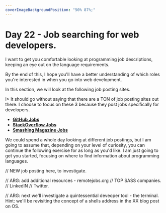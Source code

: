 ```yaml
---
coverImageBackgroundPosition: "50% 87%;"
---
```


# Day 22 - Job searching for web developers.

I want to get you comfortable looking at programming job descriptions, keeping an eye out on the language requirements.

By the end of this, I hope you'll have a better understanding of which roles you're interested in when you go into web development.

In this section, we will look at the following job posting sites.

I> It should go without saying that there are a TON of job posting sites out there. I choose to focus on these 3 because they post jobs specifically for developers.

- [**GitHub Jobs**](https://jobs.github.com/)
- [**StackOverflow Jobs**](https://stackoverflow.com/jobs)
- [**Smashing Magazine Jobs**](https://www.smashingmagazine.com/jobs/)

We could spend a whole day looking at different job postings, but I am going to assume that, depending on your level of curiosity, you can continue the following exercise for as long as you'd like. I am just going to get you started, focusing on where to find information about programming languages.

// NEW job posting here, to investigate.


// ARG: add additional resources - remotejobs.org
// TOP SASS companies. 
// LinkedIN
// Twitter.

// ARG: next we'll investigate a quintessential deveoper tool - the terminal.  Hint: we'll be revisiting the concept of a shells address in the XX blog post on OS.